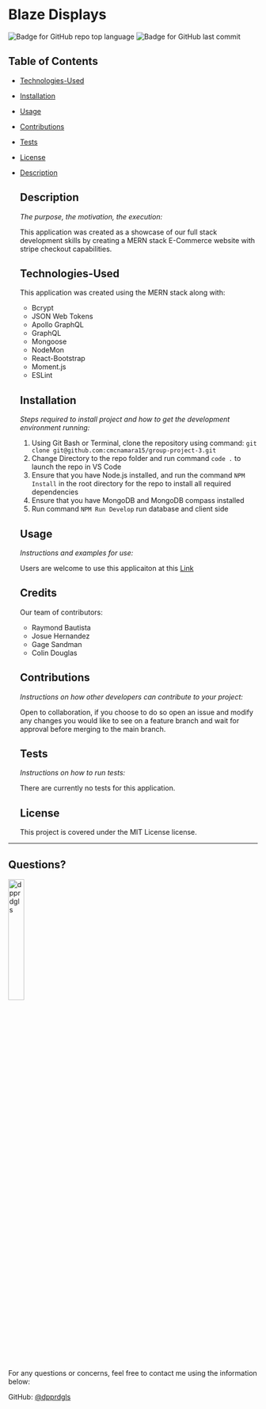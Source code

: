 # Blaze Displays


  
  ![Badge for GitHub repo top language](https://img.shields.io/github/languages/top/Gsandman8/BlazeDisplayz?style=flat&logo=appveyor) ![Badge for GitHub last commit](https://img.shields.io/github/last-commit/Gsandman8/BlazeDisplayz?style=flat&logo=appveyor)
  
  


  

  ## Table of Contents
  * [Technologies-Used](#technologies-used)
  * [Installation](#installation)
  * [Usage](#usage)
  * [Contributions](#contributions)
  * [Tests](#tests)
  * [License](#license)
  * [Description](#description)
    
    ## Description

    *The purpose, the motivation, the execution:*

    This application was created as a showcase of our full stack development skills by creating a MERN stack E-Commerce website with stripe checkout capabilities. 
    
    ## Technologies-Used

    This application was created using the MERN stack along with:

    * Bcrypt
    * JSON Web Tokens
    * Apollo GraphQL
    * GraphQL
    * Mongoose
    * NodeMon
    * React-Bootstrap
    * Moment.js
    * ESLint
    
    ## Installation
    
    *Steps required to install project and how to get the development environment running:*

    1. Using Git Bash or Terminal, clone the repository using command: `git clone git@github.com:cmcnamara15/group-project-3.git`
    2. Change Directory to the repo folder and run command `code .` to launch the repo in VS Code
    3. Ensure that you have Node.js installed, and run the command `NPM Install` in the root directory for the repo to install all required dependencies
    4. Ensure that you have MongoDB and MongoDB compass installed
    5. Run command `NPM Run Develop` run database and client side
    
    
    
    ## Usage
    
    *Instructions and examples for use:*
    
    Users are welcome to use this applicaiton at this [Link](https://the-blazed-render-displayz.onrender.com/)

    ## Credits

    Our team of contributors:

    * Raymond Bautista
    * Josue Hernandez
    * Gage Sandman
    * Colin Douglas 

    
    ## Contributions
    
    *Instructions on how other developers can contribute to your project:*
    
    Open to collaboration, if you choose to do so open an issue and modify any changes you would like to see on a feature branch and wait for approval before merging to the main branch.
    
    ## Tests
    
    *Instructions on how to run tests:*
    
    There are currently no tests for this application.
    
    ## License
    
    This project is covered under the MIT License license.
  ---

  ## Questions? 

  <img src="https://avatars.githubusercontent.com/u/74167696?v=4" alt="dpprdgls" width="25%" />

  For any questions or concerns, feel free to contact me using the information below:
  
  GitHub: [@dpprdgls](https://api.github.com/users/dpprdgls)

  